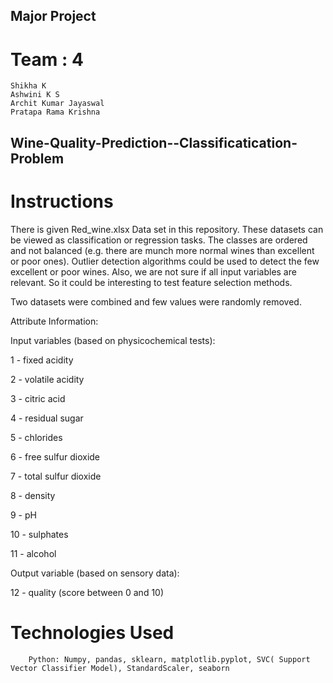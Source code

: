 ## Major Project
# Team : 4
    Shikha K
    Ashwini K S
    Archit Kumar Jayaswal
    Pratapa Rama Krishna


## Wine-Quality-Prediction--Classificatication-Problem

# Instructions
There is given Red_wine.xlsx Data set in this repository.
These datasets can be viewed as classification or regression tasks. The classes are ordered and not balanced (e.g. there are munch more normal wines than excellent or poor ones). Outlier detection algorithms could be used to detect the few excellent or poor wines. Also, we are not sure if all input variables are relevant. So it could be interesting to test feature selection methods.

Two datasets were combined and few values were randomly removed.

Attribute Information:

Input variables (based on physicochemical tests):

1 - fixed acidity

2 - volatile acidity

3 - citric acid

4 - residual sugar

5 - chlorides

6 - free sulfur dioxide

7 - total sulfur dioxide

8 - density

9 - pH

10 - sulphates

11 - alcohol

Output variable (based on sensory data):

12 - quality (score between 0 and 10)


# Technologies Used
        Python: Numpy, pandas, sklearn, matplotlib.pyplot, SVC( Support Vector Classifier Model), StandardScaler, seaborn
        
